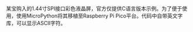某宝购入的1.44寸SPI接口彩色液晶屏，官方仅提供C语言版本示例。为了便于使用，使用MicroPython将其移植至Raspberry Pi Pico平台。代码中自带英文字库，可以显示ASCII字符。
